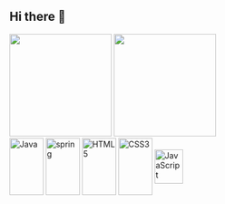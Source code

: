 ## Hi there 👋

<div>
  <img height="180em" src="https://github-readme-stats.vercel.app/api?username=kristtofer-bruno&show_icons=true&theme=dark"/>
  <img height="180em" src="https://github-readme-stats.vercel.app/api/top-langs/?username=kristtofer-bruno&layout=compact&langs_count=16&theme=dark"/>
</div>

<div style="display: inline_block">
  <img align="center" alt="Java" height="100" width="60" src="https://cdn.jsdelivr.net/gh/devicons/devicon@latest/icons/java/java-original-wordmark.svg" />
  <img align="center" alt="spring" height="100" width="60" src="https://cdn.jsdelivr.net/gh/devicons/devicon@latest/icons/spring/spring-original-wordmark.svg" />
  <img align="center" alt="HTML5" height="100" width="60" src="https://cdn.jsdelivr.net/gh/devicons/devicon@latest/icons/html5/html5-original-wordmark.svg" />
  <img align="center" alt="CSS3" height="100" width="60" src="https://cdn.jsdelivr.net/gh/devicons/devicon@latest/icons/css3/css3-original-wordmark.svg" />
  <img align="center" alt="JavaScript" height="60" width="50" src="https://cdn.jsdelivr.net/gh/devicons/devicon@latest/icons/javascript/javascript-original.svg" />
</div>

##





